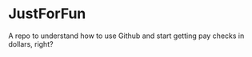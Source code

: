 # JustForFun
A repo to understand how to use Github and start getting pay checks in dollars, right?
